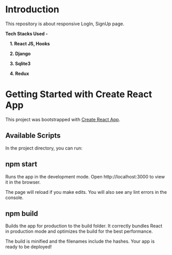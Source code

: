 # Introduction
This repository is about responsive LogIn, SignUp page. 



**Tech Stacks Used -** 



 &emsp;**1. React JS, Hooks**
  
   &emsp;**2. Django**
  
   &emsp;**3. Sqlite3**
  
   &emsp;**4. Redux**

# Getting Started with Create React App

This project was bootstrapped with [Create React App](https://github.com/facebook/create-react-app).

## Available Scripts

In the project directory, you can run:

## npm start

Runs the app in the development mode.
Open http://localhost:3000 to view it in the browser.

The page will reload if you make edits.
You will also see any lint errors in the console.

## npm build

Builds the app for production to the build folder.
It correctly bundles React in production mode and optimizes the build for the best performance.

The build is minified and the filenames include the hashes.
Your app is ready to be deployed!
